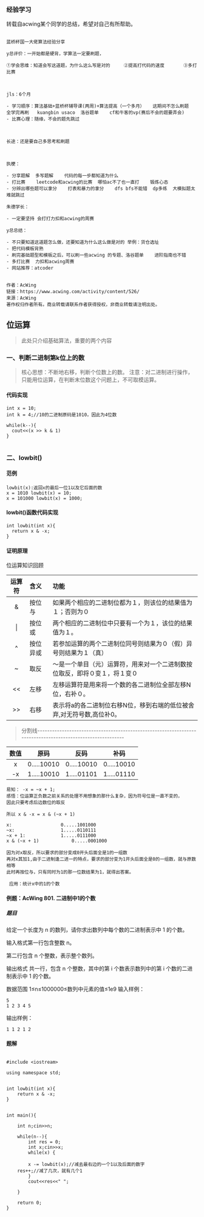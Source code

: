 ### 经验学习

转载自acwing某个同学的总结，希望对自己有所帮助。
```

蓝桥杯国一大佬算法经验分享

y总评价：一开始都是硬背，学算法一定要刷题，

①学会思维：知道会写这道题，为什么这么写是对的		②提高打代码的速度		③多打比赛



jls：6个月	

- 学习顺序：算法基础+蓝桥杯辅导课(两周)+算法提高（一个多月）	这期间不怎么刷题	全学完再刷	kuangbin usaco	洛谷题单	cf和牛客的vp(赛后不会的题要弄会)	
- 比赛心理：随缘，不会的题先跳过



长途：还是要自己多思考和刷题



执梗：

- 分享题解	多写题解	代码的每一步都知道为什么
- 打比赛    leetcode和acwing的比赛  哪怕ac不了也一直打    锻炼心态
- 分辨出哪些题可以拿分    打表和暴力的拿分    dfs bfs不能错  dp多练  大模拟题太难就跳过

朱德学长：

- 一定要坚持	会打打力扣和acwing的周赛

y总总结：

- 不只要知道这道题怎么做，还要知道为什么这么做是对的	举例：货仓选址
- 把代码模板背熟
- 刷完基础题型和模板之后，可以刷一些acwing 的专题、洛谷题单    进阶指南也不错
- 多打比赛  力扣和acwing周赛
- 网站推荐：atcoder


作者：AcWing
链接：https://www.acwing.com/activity/content/526/
来源：AcWing
著作权归作者所有。商业转载请联系作者获得授权，非商业转载请注明出处。

```

## 位运算

> 此处只介绍基础算法，重要的两个内容

### 一、判断二进制第k位上的数

> 核心思想：不断地右移，判断个位数上的数。
> 注意：对二进制进行操作，只能用位运算，在判断末位数这个问题上，不可取模运算。

#### 代码实现
```
int x = 10;
int k = 4;//10的二进制原码是1010，因此为4位数

while(k--){
  cout<<(x >> k & 1)
}


```


### 二、lowbit()


#### 范例
```
lowbit(x):返回x的最后一位1以及它后面的数	
x = 1010 lowbit(x) = 10;
x = 101000 lowbit(x) = 1000; 

```

#### lowbit()函数代码实现

```
int lowbit(int x){
  return x & -x;
}
```


#### 证明原理
 位运算知识回顾 

 
	
| 运算符 | 含义 | 功能 |
| :---: | :----- | :----------------------------------------------------------- |
| \& | 按位与 | 如果两个相应的二进制位都为１，则该位的结果值为１；否则为０ |
| \| | 按位或 | 两个相应的二进制位中只要有一个为１，该位的结果值为１。 |
| \^ | 按位异或 | 若参加运算的两个二进制位同号则结果为０（假）异号则结果为１（真） |
| \~ | 取反 | ～是一个单目（元）运算符，用来对一个二进制数按位取反，即将０变１，将１变０ |
| << | 左移 | 左移运算符是用来将一个数的各二进制位全部左移N位，右补０。 |
| >> | 右移 | 表示将a的各二进制位右移N位，移到右端的低位被舍弃,对无符号数,高位补0。 |
	
>分割线-----------------------------------------------------------------------------------------------------------	  
 
	
| 数值 | 原码 | 反码 | 补码 |
| :--: | :--: | :--: | :--: |
| x | 0.....10010 | 0.....10010 | 0.....10010 |
| -x | 1.....10010 | 1.....01101 | 1.....01110 |
	
	易知：	-x = ~x + 1;  
	感悟：位运算正负数之前关系的处理不用想象的那什么复杂，因为符号位是一直不变的，
	因此只要考虑后边数位的取反 
	
	所以 x & -x = x & (~x + 1)  
	
	x: 	     			0.....1001000
	~x:      			1.....0110111 
	~x + 1:  			1.....0111000 
	x & (~x + 1) 			0.....0001000 
	
	因为对x取反，所以要求的部分变成0开头后面全是1的一组数
	再对x其加1,由于二进制逢二进一的特点，要求的部分变为1开头后面全是0的一组数，就与原数相等
	此时再按位与，只有同时为1的那一位数结果为1，就得出答案。
	
	 应用：统计x中的1的个数 

#### 例题：AcWing 801. 二进制中1的个数

##### 题目

给定一个长度为 n 的数列，请你求出数列中每个数的二进制表示中 1 的个数。

输入格式第一行包含整数 n。

第二行包含 n 个整数，表示整个数列。

输出格式
共一行，包含 n 个整数，其中的第 i 个数表示数列中的第 i 个数的二进制表示中 1 的个数。

数据范围
1≤n≤1000000≤数列中元素的值≤1e9
输入样例：
```
5
1 2 3 4 5

```

输出样例：

```
1 1 2 1 2
```

#### 题解
```

#include <iostream>

using namespace std;


int lowbit(int x){
    return x & -x;
}


int main(){
    
    int n;cin>>n;
    
    while(n--){
        int res = 0;    
        int x;cin>>x;
        while(x) {
        
        x -= lowbit(x);//减去最右边的一个1以及后面的数字
	res++;//减了几次，就有几个1
        }
        cout<<res<<" ";
        
    }
    
    return 0;
}

```









































